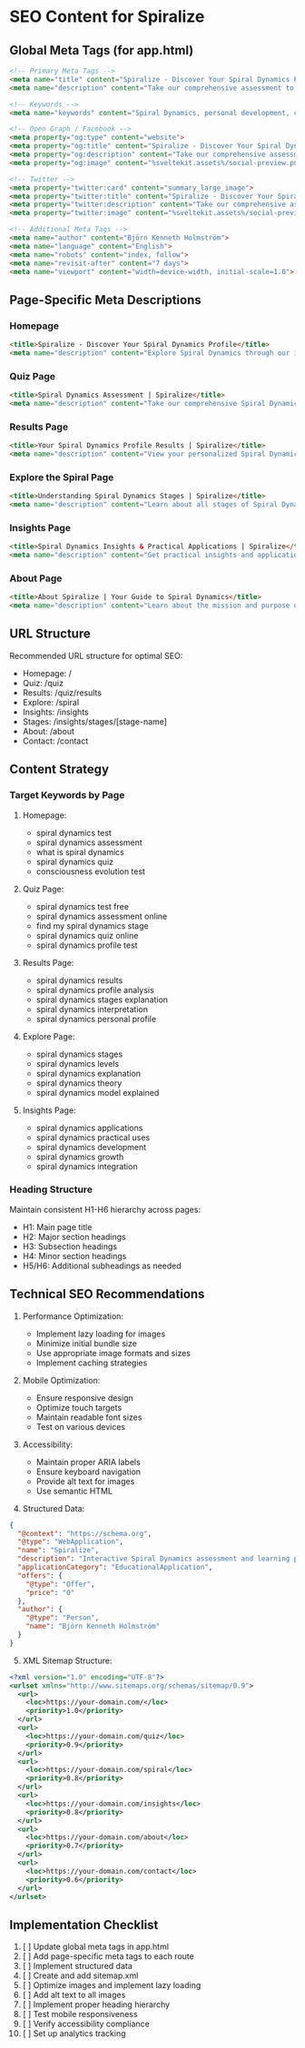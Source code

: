 # SEO Content for Spiralize

## Global Meta Tags (for app.html)

```html
<!-- Primary Meta Tags -->
<meta name="title" content="Spiralize - Discover Your Spiral Dynamics Profile">
<meta name="description" content="Take our comprehensive assessment to understand your values and worldview through Spiral Dynamics. Get personalized insights and practical guidance for personal growth.">

<!-- Keywords -->
<meta name="keywords" content="Spiral Dynamics, personal development, consciousness evolution, values assessment, personality test, developmental psychology, Clare Graves, Don Beck, worldview analysis, human consciousness, personal growth">

<!-- Open Graph / Facebook -->
<meta property="og:type" content="website">
<meta property="og:title" content="Spiralize - Discover Your Spiral Dynamics Profile">
<meta property="og:description" content="Take our comprehensive assessment to understand your values and worldview through Spiral Dynamics. Get personalized insights and practical guidance for personal growth.">
<meta property="og:image" content="%sveltekit.assets%/social-preview.png">

<!-- Twitter -->
<meta property="twitter:card" content="summary_large_image">
<meta property="twitter:title" content="Spiralize - Discover Your Spiral Dynamics Profile">
<meta property="twitter:description" content="Take our comprehensive assessment to understand your values and worldview through Spiral Dynamics. Get personalized insights and practical guidance for personal growth.">
<meta property="twitter:image" content="%sveltekit.assets%/social-preview.png">

<!-- Additional Meta Tags -->
<meta name="author" content="Björn Kenneth Holmström">
<meta name="language" content="English">
<meta name="robots" content="index, follow">
<meta name="revisit-after" content="7 days">
<meta name="viewport" content="width=device-width, initial-scale=1.0">
```

## Page-Specific Meta Descriptions

### Homepage
```html
<title>Spiralize - Discover Your Spiral Dynamics Profile</title>
<meta name="description" content="Explore Spiral Dynamics through our interactive assessment. Understand your values, worldview, and developmental stage. Get personalized insights and practical guidance for growth.">
```

### Quiz Page
```html
<title>Spiral Dynamics Assessment | Spiralize</title>
<meta name="description" content="Take our comprehensive Spiral Dynamics assessment. 25 carefully designed questions to discover your center of gravity and understand your values system.">
```

### Results Page
```html
<title>Your Spiral Dynamics Profile Results | Spiralize</title>
<meta name="description" content="View your personalized Spiral Dynamics profile results. Understand your dominant stages, get detailed insights, and discover paths for personal development.">
```

### Explore the Spiral Page
```html
<title>Understanding Spiral Dynamics Stages | Spiralize</title>
<meta name="description" content="Learn about all stages of Spiral Dynamics from Beige to Ultraviolet. Explore how human consciousness evolves through different value systems and worldviews.">
```

### Insights Page
```html
<title>Spiral Dynamics Insights & Practical Applications | Spiralize</title>
<meta name="description" content="Get practical insights and applications for each Spiral Dynamics stage. Learn how to integrate different value systems and foster personal growth.">
```

### About Page
```html
<title>About Spiralize | Your Guide to Spiral Dynamics</title>
<meta name="description" content="Learn about the mission and purpose of Spiralize. Discover how we help individuals and organizations understand and apply Spiral Dynamics principles.">
```

## URL Structure

Recommended URL structure for optimal SEO:

- Homepage: /
- Quiz: /quiz
- Results: /quiz/results
- Explore: /spiral
- Insights: /insights
- Stages: /insights/stages/[stage-name]
- About: /about
- Contact: /contact

## Content Strategy

### Target Keywords by Page

1. Homepage:
   - spiral dynamics test
   - spiral dynamics assessment
   - what is spiral dynamics
   - spiral dynamics quiz
   - consciousness evolution test

2. Quiz Page:
   - spiral dynamics test free
   - spiral dynamics assessment online
   - find my spiral dynamics stage
   - spiral dynamics quiz online
   - spiral dynamics profile test

3. Results Page:
   - spiral dynamics results
   - spiral dynamics profile analysis
   - spiral dynamics stages explanation
   - spiral dynamics interpretation
   - spiral dynamics personal profile

4. Explore Page:
   - spiral dynamics stages
   - spiral dynamics levels
   - spiral dynamics explanation
   - spiral dynamics theory
   - spiral dynamics model explained

5. Insights Page:
   - spiral dynamics applications
   - spiral dynamics practical uses
   - spiral dynamics development
   - spiral dynamics growth
   - spiral dynamics integration

### Heading Structure

Maintain consistent H1-H6 hierarchy across pages:
- H1: Main page title
- H2: Major section headings
- H3: Subsection headings
- H4: Minor section headings
- H5/H6: Additional subheadings as needed

## Technical SEO Recommendations

1. Performance Optimization:
   - Implement lazy loading for images
   - Minimize initial bundle size
   - Use appropriate image formats and sizes
   - Implement caching strategies

2. Mobile Optimization:
   - Ensure responsive design
   - Optimize touch targets
   - Maintain readable font sizes
   - Test on various devices

3. Accessibility:
   - Maintain proper ARIA labels
   - Ensure keyboard navigation
   - Provide alt text for images
   - Use semantic HTML

4. Structured Data:
```json
{
  "@context": "https://schema.org",
  "@type": "WebApplication",
  "name": "Spiralize",
  "description": "Interactive Spiral Dynamics assessment and learning platform",
  "applicationCategory": "EducationalApplication",
  "offers": {
    "@type": "Offer",
    "price": "0"
  },
  "author": {
    "@type": "Person",
    "name": "Björn Kenneth Holmström"
  }
}
```

5. XML Sitemap Structure:
```xml
<?xml version="1.0" encoding="UTF-8"?>
<urlset xmlns="http://www.sitemaps.org/schemas/sitemap/0.9">
  <url>
    <loc>https://your-domain.com/</loc>
    <priority>1.0</priority>
  </url>
  <url>
    <loc>https://your-domain.com/quiz</loc>
    <priority>0.9</priority>
  </url>
  <url>
    <loc>https://your-domain.com/spiral</loc>
    <priority>0.8</priority>
  </url>
  <url>
    <loc>https://your-domain.com/insights</loc>
    <priority>0.8</priority>
  </url>
  <url>
    <loc>https://your-domain.com/about</loc>
    <priority>0.7</priority>
  </url>
  <url>
    <loc>https://your-domain.com/contact</loc>
    <priority>0.6</priority>
  </url>
</urlset>
```

## Implementation Checklist

1. [ ] Update global meta tags in app.html
2. [ ] Add page-specific meta tags to each route
3. [ ] Implement structured data
4. [ ] Create and add sitemap.xml
5. [ ] Optimize images and implement lazy loading
6. [ ] Add alt text to all images
7. [ ] Implement proper heading hierarchy
8. [ ] Test mobile responsiveness
9. [ ] Verify accessibility compliance
10. [ ] Set up analytics tracking
